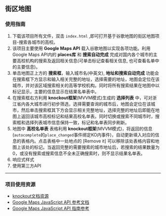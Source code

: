## 街区地图

### 使用指南
  1. 下载该项目所有文件，双击 `index.html` ,即可打开基于谷歌地图的街区地图项目-搜索各城市的高校。
  2. 该项目主要使用 **Google Maps API** 载入谷歌地图以实现各项功能。利用Google Maps API内的 **places库** 和 **搜索自动完成** 完成对国内各个城市的主要高校机构的搜索及返回相关信息(可单击标记查看相关信息, 也可查看名单中的主要信息)。
  3. 单击地图正上方的 **搜索框**，输入城市名(中英文), **地址和搜索自动完成** 功能会在搜索框下方显示和输入相关完整的地址，选择需要的地址，地图会定位在该城市，并对该区域搜索相关的高等学校机构。同时将所有搜索结果在地图中以标记显示，主要的信息显示在结果名单表中。
  4. 在搜索框右方利用 **knockout框架**(MVVM模式)生成的 **选择列表** 中，可对浙江省内各大城市进行初步筛选，选择需要查询的城市后，地图会定位在该城市，然后单击搜索框其下方会显示相关完整地址，选择完整的地址后即能在地图上返回该城市高校标记和结果高校名单表。同时切换或搜索不同城市时，搜索框和选择列表城市信息保持一致，标记和名单表同步刷新。
  5. 地图中 **高校名单表** 表格利用 **knockout框架**(MVVM模式)，将返回的信息(`autocomplete`的`place_changed`事件绑定KO内事件)，自动更新填入对应的信息的表格内。点击表格中一处地点的 [Remove it] 可以移除该处表格内容和地图上该处的标记。当返回完整的需要搜索的城市地址后，若搜索的结果数量为0，或没有搜索或搜索信息不全未正确搜索时，则不显示结果名单表。
  6. 响应式样式
  7. 使用第三方API

----

### 项目使用资源
  * [knockout文档资源](http://knockoutjs.com/documentation/introduction.html)
  * [Google Maps JavaScript API 参考文档](https://developers.google.com/maps/documentation/javascript/reference)
  * [Google Maps JavaScript API 指南参考](https://developers.google.com/maps/documentation/javascript/tutorial)
